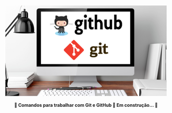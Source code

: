 <h4 align="center"> 
	<img alt="Guia Git e GitHub" src="images/github-git.png" width="750">
	<br><br>
	🚧 Comandos para trabalhar com Git e GitHub 🚀 Em construção...  🚧
</h4>